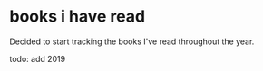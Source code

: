 # books i have read
Decided to start tracking the books I've read throughout the year.

todo:
add 2019
